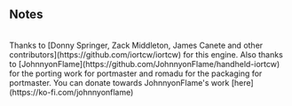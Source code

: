 ## Notes
<br/>
Thanks to [Donny Springer, Zack Middleton, James Canete and other contributors](https://github.com/iortcw/iortcw) for this engine.  Also thanks to [JohnnyonFlame](https://github.com/JohnnyonFlame/handheld-iortcw) for the porting work for portmaster and romadu for the packaging for portmaster.
You can donate towards JohnnyonFlame's work [here](https://ko-fi.com/johnnyonflame)
<br/>

